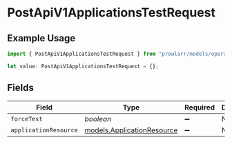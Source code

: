 # PostApiV1ApplicationsTestRequest

## Example Usage

```typescript
import { PostApiV1ApplicationsTestRequest } from "prowlarr/models/operations";

let value: PostApiV1ApplicationsTestRequest = {};
```

## Fields

| Field                                                             | Type                                                              | Required                                                          | Description                                                       |
| ----------------------------------------------------------------- | ----------------------------------------------------------------- | ----------------------------------------------------------------- | ----------------------------------------------------------------- |
| `forceTest`                                                       | *boolean*                                                         | :heavy_minus_sign:                                                | N/A                                                               |
| `applicationResource`                                             | [models.ApplicationResource](../../models/applicationresource.md) | :heavy_minus_sign:                                                | N/A                                                               |